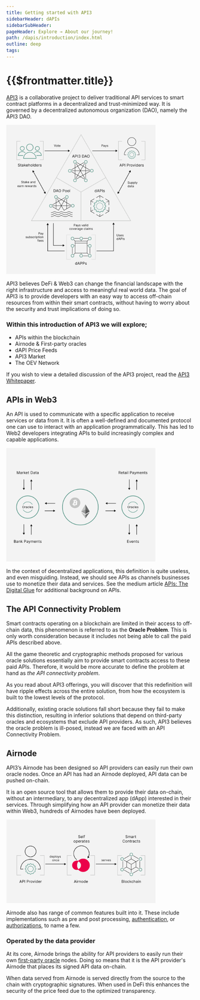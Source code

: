 ```yaml
---
title: Getting started with API3
sidebarHeader: dAPIs
sidebarSubHeader:
pageHeader: Explore → About our journey!
path: /dapis/introduction/index.html
outline: deep
tags:
---
```


<PageHeader/>

# {{$frontmatter.title}}

[API3](https://api3.org) is a collaborative project to deliver traditional API
services to smart contract platforms in a decentralized and trust-minimized way.
It is governed by a decentralized autonomous organization (DAO), namely the API3
DAO.

<img src="../assets/images/06-a-API3_DAO-Op1.png" style="width:400px">

API3 believes DeFi & Web3 can change the financial landscape with the right
infrastructure and access to meaningful real world data. The goal of API3 is to
provide developers with an easy way to access off-chain resources from within
their smart contracts, without having to worry about the security and trust
implications of doing so.

### Within this introduction of API3 we will explore;

- APIs within the blockchain
- Airnode & First-party oracles
- dAPI Price Feeds
- API3 Market
- The OEV Network

If you wish to view a detailed discussion of the API3 project, read the
[API3 Whitepaper](https://github.com/api3dao/api3-whitepaper/blob/master/api3-whitepaper.pdf).

## APIs in Web3

An API is used to communicate with a specific application to receive services or
data from it. It is often a well-defined and documented protocol one can use to
interact with an application programmatically. This has led to Web2 developers
integrating APIs to build increasingly complex and capable applications.

<img src="../assets/images/API_use_cases_intro.png" style="width:400px">

In the context of decentralized applications, this definition is quite useless,
and even misguiding. Instead, we should see APIs as channels businesses use to
monetize their data and services. See the medium article
[APIs: The Digital Glue](https://medium.com/api3/apis-the-digital-glue-7ac87566e773)
for additional background on APIs.

## The API Connectivity Problem

Smart contracts operating on a blockchain are limited in their access to
off-chain data, this phenomenon is referred to as the **Oracle Problem**. This
is only worth consideration because it includes not being able to call the paid
APIs described above.

All the game theoretic and cryptographic methods proposed for various oracle
solutions essentially aim to provide smart contracts access to these paid APIs.
Therefore, it would be more accurate to define the problem at hand as _the API
connectivity problem_.

As you read about API3 offerings, you will discover that this redefinition will
have ripple effects across the entire solution, from how the ecosystem is built
to the lowest levels of the protocol.

Additionally, existing oracle solutions fall short because they fail to make
this distinction, resulting in inferior solutions that depend on third-party
oracles and ecosystems that exclude API providers. As such, API3 believes the
oracle problem is ill-posed, instead we are faced with an API Connectivity
Problem.

## Airnode

API3’s Airnode has been designed so API providers can easily run their own
oracle nodes. Once an API has had an Airnode deployed, API data can be pushed
on-chain.

It is an open source tool that allows them to provide their data on-chain,
without an intermediary, to any decentralized app (dApp) interested in their
services. Through simplifying how an API provider can monetize their data within
Web3, hundreds of Airnodes have been deployed.

<img src="../assets/images/04-Airnode_Design_Philosophy.png" style="width:400px">

Airnode also has range of common features built into it. These include
implementations such as pre and post processing,
[authentication](/reference/airnode/latest/concepts/relay-meta-auth.md), or
[authorizations](/reference/airnode/latest/concepts/authorizations.md), to name
a few.

### Operated by the data provider

At its core, Airnode brings the ability for API providers to easily run their
own [first-party oracle](/dapis/introduction/first-party.md) nodes. Doing so
means that it is the API provider's Airnode that places its signed API data
on-chain.

When data served from Airnode is served directly from the source to the chain
with cryptographic signatures. When used in DeFi this enhances the security of
the price feed due to the optimized transparency.
